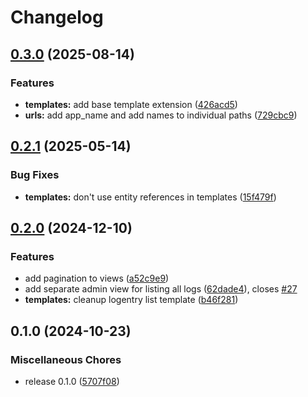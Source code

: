 # Changelog

## [0.3.0](https://github.com/acdh-oeaw/apis-acdhch-django-auditlog/compare/v0.2.1...v0.3.0) (2025-08-14)


### Features

* **templates:** add base template extension ([426acd5](https://github.com/acdh-oeaw/apis-acdhch-django-auditlog/commit/426acd57126178810b44cf15ce14fdb7f0a2584e))
* **urls:** add app_name and add names to individual paths ([729cbc9](https://github.com/acdh-oeaw/apis-acdhch-django-auditlog/commit/729cbc95a9bca729e2f53ee35463f26bf1f3b8ff))

## [0.2.1](https://github.com/acdh-oeaw/apis-acdhch-django-auditlog/compare/v0.2.0...v0.2.1) (2025-05-14)


### Bug Fixes

* **templates:** don't use entity references in templates ([15f479f](https://github.com/acdh-oeaw/apis-acdhch-django-auditlog/commit/15f479fb3493a4b1aa19c5bacfdf950459394c74))

## [0.2.0](https://github.com/acdh-oeaw/apis-acdhch-django-auditlog/compare/v0.1.0...v0.2.0) (2024-12-10)


### Features

* add pagination to views ([a52c9e9](https://github.com/acdh-oeaw/apis-acdhch-django-auditlog/commit/a52c9e9f83854aef972558818aa3f128a4f9e61e))
* add separate admin view for listing all logs ([62dade4](https://github.com/acdh-oeaw/apis-acdhch-django-auditlog/commit/62dade45dfa50a8b5cd3c56096ac227816aa0bcd)), closes [#27](https://github.com/acdh-oeaw/apis-acdhch-django-auditlog/issues/27)
* **templates:** cleanup logentry list template ([b46f281](https://github.com/acdh-oeaw/apis-acdhch-django-auditlog/commit/b46f2819bfc33b98a384835970600fbd9948af8b))

## 0.1.0 (2024-10-23)


### Miscellaneous Chores

* release 0.1.0 ([5707f08](https://github.com/acdh-oeaw/apis-acdhch-django-auditlog/commit/5707f08bee0f52fef1561807e6ba5f0e5623733f))
